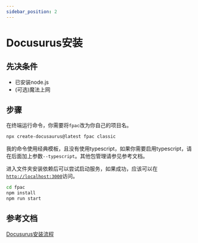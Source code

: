 ```yaml
---
sidebar_position: 2
---
```


# Docusurus安装

## 先决条件
- 已安装node.js
- (可选)魔法上网

## 步骤
在终端运行命令，你需要将`fpac`改为你自己的项目名。
```bash
npx create-docusaurus@latest fpac classic
```
我的命令使用经典模板，且没有使用typescript，如果你需要启用typescript，请在后面加上参数`--typescript`。其他包管理请参见参考文档。

进入文件夹安装依赖后可以尝试启动服务，如果成功，应该可以在[`http://localhost:3000`](http://localhost:3000)访问。
```bash
cd fpac
npm install
npm run start
```

## 参考文档
[Docusurus安装流程](https://docusaurus.io/zh-CN/docs/installation)